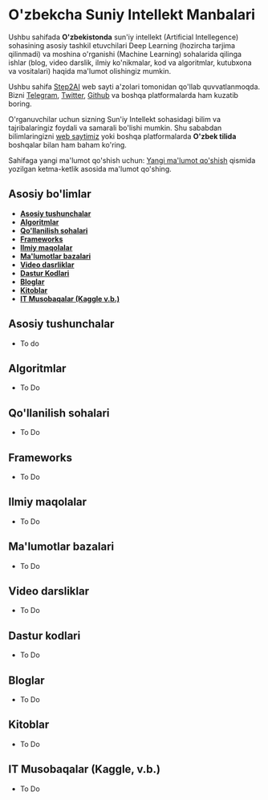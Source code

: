 # O'zbekcha Suniy Intellekt Manbalari
Ushbu sahifada **O'zbekistonda** sun'iy intellekt (Artificial Intellegence) sohasining asosiy tashkil etuvchilari Deep Learning (hozircha tarjima qilinmadi) va moshina o'rganishi (Machine Learning) sohalarida qilinga ishlar (blog, video darslik, ilmiy ko'nikmalar, kod va algoritmlar, kutubxona va vositalari) haqida ma'lumot olishingiz mumkin.


Ushbu sahifa [Step2AI](https://step2ai.com/) web sayti a'zolari tomonidan qo'llab quvvatlanmoqda. Bizni [Telegram](https://t.me/step2ai), [Twitter](https://twitter.com/step2aiofficial), [Github](https://github.com/Step2AI) va boshqa platformalarda ham kuzatib boring. 

O'rganuvchilar uchun sizning Sun'iy Intellekt sohasidagi bilim va tajribalaringiz foydali va samarali bo'lishi mumkin. Shu sababdan bilimlaringizni [web saytimiz](https://step2ai.com/) yoki boshqa platformalarda **O'zbek tilida** boshqalar bilan ham baham ko'ring.


Sahifaga yangi ma'lumot qo'shish uchun: [Yangi ma'lumot qo'shish](https://github.com/Step2AI/Uzbekcha-Suniy-Intellekt-manbalari/blob/main/contributing.md) qismida yozilgan ketma-ketlik asosida ma'lumot qo'shing.


## Asosiy bo'limlar

* **[Asosiy tushunchalar](#asosiy-tushunchalar)**
* **[Algoritmlar](#algoritmlar)**
* **[Qo'llanilish sohalari](#qollanilish-sohalari)**
* **[Frameworks](#frameworks)**
* **[Ilmiy maqolalar](#ilmiy-maqolalar)**
* **[Ma'lumotlar bazalari](#malumotlar-bazalari)**
* **[Video dasrliklar](#video-darsliklar)**
* **[Dastur Kodlari](#dastur-kodlari)**
* **[Bloglar](#bloglar)**
* **[Kitoblar](#kitoblar)**
* **[IT Musobaqalar (Kaggle v.b.)](#it-musobaqalar)**

## Asosiy tushunchalar
* To do 

## Algoritmlar
* To Do

## Qo'llanilish sohalari
* To Do

## Frameworks
* To Do

## Ilmiy maqolalar
* To Do

## Ma'lumotlar bazalari
* To Do

## Video darsliklar
* To Do

## Dastur kodlari
* To Do

## Bloglar
* To Do

## Kitoblar
* To Do

## IT Musobaqalar (Kaggle, v.b.)
* To Do
